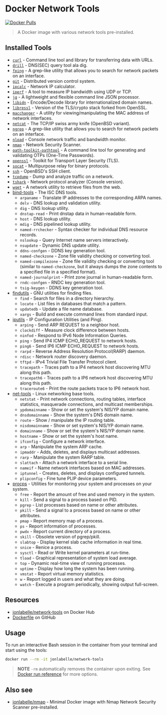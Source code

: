 # Docker Network Tools

[![Docker Pulls](https://img.shields.io/docker/pulls/jonlabelle/network-tools.svg)][dockerhub]

> A Docker image with various network tools pre-installed.

## Installed Tools

- [`curl`](https://curl.haxx.se) - Command line tool and library for transferring data with URLs.
- [`drill`](https://nlnetlabs.nl/projects/ldns/) - DNS(SEC) query tool ala dig.
- [`fping`](https://fping.org) - A grep-like utility that allows you to search for network packets on an interface.
- [`git`](https://www.git-scm.com/) - Distributed version control system.
- [`ipcalc`](http://jodies.de/ipcalc) - Network IP calculator.
- [`iperf`](https://sourceforge.net/projects/iperf2/) - A tool to measure IP bandwidth using UDP or TCP.
- [`jq`](https://stedolan.github.io/jq/) - A lightweight and flexible command line JSON processor.
- [`libidn`](https://www.gnu.org/software/libidn) - Encode/Decode library for internationalized domain names.
- [`libressl`](https://www.libressl.org) - Version of the TLS/crypto stack forked from OpenSSL.
- [`macchanger`](https://github.com/alobbs/macchanger) - A utility for viewing/manipulating the MAC address of network interfaces.
- [`netcat`](https://packages.debian.org/sid/netcat-openbsd) - The TCP/IP swiss army knife (OpenBSD variant).
- [`ngrep`](https://github.com/jpr5/ngrep/) - A grep-like utility that allows you to search for network packets on an interface.
- [`nload`](http://www.roland-riegel.de/nload/) - Console network traffic and bandwidth monitor.
- [`nmap`](https://nmap.org/) - Network Security Scanner.
- [`oath-toolkit-oathtool`](https://www.nongnu.org/oath-toolkit/index.html) - A command line tool for generating and validating OTPs (One-Time Passwords).
- [`openssl`](https://www.openssl.org/) - Toolkit for Transport Layer Security (TLS).
- [`socat`](http://www.dest-unreach.org/socat/) - Multipurpose relay for binary protocols.
- [`ssh`](https://www.openssh.com/portable.html) - OpenBSD's SSH client.
- [`tcpdump`](https://www.tcpdump.org) - Dump and analyze traffic on a network.
- [`tshark`](https://www.wireshark.org/) - Network protocol analyzer (Console version).
- [`wget`](https://www.gnu.org/software/wget/wget.html) - A network utility to retrieve files from the web.
- [bind-tools](https://www.isc.org/dns-tools/) - The ISC DNS tools.
    - `arpaname` - Translate IP addresses to the corresponding ARPA names.
    - `delv` - DNS lookup and validation utility.
    - `dig` - DNS lookup utility.
    - `dnstap-read` - Print dnstap data in human-readable form.
    - `host` - DNS lookup utility.
    - `mdig` - DNS pipelined lookup utility.
    - `named-rrchecker` - Syntax checker for individual DNS resource records.
    - `nslookup` - Query Internet name servers interactively.
    - `nsupdate` - Dynamic DNS update utility.
    - `ddns-confgen` - DDNS key generation tool.
    - `named-checkzone` - Zone file validity checking or converting tool.
    - `named-compilezone` - Zone file validity checking or converting tool (similar to `named-checkzone`, but it always dumps the zone contents to a specified file in a specified format).
    - `named-journalprint` - Print zone journal in human-readable form.
    - `rndc-confgen` - RNDC key generation tool.
    - `tsig-keygen` - DDNS key generation tool.
- [findutils](https://www.gnu.org/software/findutils/) - GNU utilities for finding files.
    - `find` - Search for files in a directory hierarchy.
    - `locate` - List files in databases that match a pattern.
    - `updatedb` - Update a file name database.
    - `xargs` - Build and execute command lines from standard input.
- [iputils](https://github.com/iputils/iputils/) - IP Configuration Utilities (and Ping).
    - `arping` - Send ARP REQUEST to a neighbor host.
    - `clockdiff` - Measure clock difference between hosts.
    - `ninfod` - Respond to IPv6 Node Information Queries.
    - `ping` - Send IP4 ICMP ECHO_REQUEST to network hosts.
    - `ping6` - Send IP6 ICMP ECHO_REQUEST to network hosts.
    - `rarpd` - Reverse Address Resolution Protocol(RARP) daemon.
    - `rdisc` - Network router discovery daemon.
    - `tftpd` - IPv4 Trivial File Transfer Protocol client.
    - `tracepath` - Traces path to a IP4 network host discovering MTU along this path.
    - `tracepath6` - Traces path to a IP6 network host discovering MTU along this path.
    - `traceroute6` - Print the route packets trace to IP6 network host.
- [net-tools](https://sourceforge.net/projects/net-tools/) - Linux networking base tools.
    - `netstat` - Print network connections, routing tables, interface statistics, masquerade connections, and multicast memberships.
    - `ypdomainname` - Show or set the system's NIS/YP domain name.
    - `dnsdomainname` - Show the system's DNS domain name.
    - `route` - Show / manipulate the IP routing table.
    - `nisdomainname` - Show or set system's NIS/YP domain name.
    - `domainname` - Show or set the system's NIS/YP domain name.
    - `hostname` - Show or set the system's host name.
    - `ifconfig` - Configure a network interface.
    - `arp` - Manipulate the system ARP cache.
    - `ipmaddr` - Adds, deletes, and displays multicast addresses.
    - `rarp` - Manipulate the system RARP table.
    - `slattach` - Attach a network interface to a serial line.
    - `nameif` - Name network interfaces based on MAC addresses.
    - `iptunnel` - Creates, deletes, and displays configured tunnels.
    - `plipconfig` - Fine tune PLIP device parameters.
- [procps](https://gitlab.com/procps-ng/procps) - Utilities for monitoring your system and processes on your system.
    - `free` - Report the amount of free and used memory in the system.
    - `kill` - Send a signal to a process based on PID.
    - `pgrep` - List processes based on name or other attributes.
    - `pkill` - Send a signal to a process based on name or other attributes.
    - `pmap` - Report memory map of a process.
    - `ps` - Report information of processes.
    - `pwdx` - Report current directory of a process.
    - `skill` - Obsolete version of pgrep/pkill.
    - `slabtop` - Display kernel slab cache information in real time.
    - `snice` - Renice a process.
    - `sysctl` - Read or Write kernel parameters at run-time.
    - `tload` - Graphical representation of system load average.
    - `top` - Dynamic real-time view of running processes.
    - `uptime` - Display how long the system has been running.
    - `vmstat` - Report virtual memory statistics.
    - `w` - Report logged in users and what they are doing.
    - `watch` - Execute a program periodically, showing output full-screen.

## Resources

- [jonlabelle/network-tools](https://hub.docker.com/r/jonlabelle/network-tools) on Docker Hub
- [Dockerfile](https://github.com/jonlabelle/docker-network-tools/blob/master/Dockerfile) on GitHub

## Usage

To run an interactive Bash session in the container from your terminal and start using the tools:

```bash
docker run --rm -it jonlabelle/network-tools
```

> **NOTE** `-rm` automatically removes the container upon exiting. See [Docker run reference] for more options.

## Also see

- [jonlabelle/nmap](https://hub.docker.com/r/jonlabelle/nmap) - Minimal Docker image with Nmap Network Security Scanner pre-installed.

[dockerhub]: https://hub.docker.com/r/jonlabelle/network-tools
[Docker run reference]: https://docs.docker.com/engine/reference/run/

